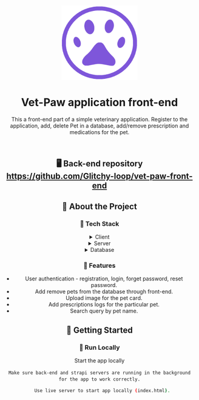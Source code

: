 <div align="center">

  <img src="assets/images/logoCircled.png" alt="logo" width="200" height="auto" />
  <h1>Vet-Paw application front-end</h1>
  
  <p>
   This a front-end part of a simple veterinary application. Register to the application, add, delete Pet in a database, add/remove prescription and medications for the pet.
  </p>
  
<br />
  
## 🖥️ Back-end repository https://github.com/Glitchy-loop/vet-paw-front-end

<!-- About the Project -->
## :star2: About the Project

<!-- TechStack -->
### :space_invader: Tech Stack

<details>
  <summary>Client</summary>
  <ul>
    <li>Vanilla JS</li>
    <li>SCSS</li>
  </ul>
</details>

<details>
  <summary>Server</summary>
  <ul>
    <li>Nodejs</li>
    <li>Express.js</li>
    <li>Cors</li>
    <li>JsonWebToken</li>
  </ul>
</details>

<details>
<summary>Database</summary>
  <ul>
    <li>MySQL2</li>
    <li>Strapi SQLite</li>
  </ul>
</details>


<!-- Features -->
### :dart: Features

- User authentication - registration, login, forget password, reset password.
- Add remove pets from the database through front-end.
- Upload image for the pet card.
- Add prescriptions logs for the particular pet.
- Search query by pet name.


<!-- Getting Started -->
## 	:toolbox: Getting Started

<!-- Run Locally -->
### :running: Run Locally

Start the app locally
  
  `Make sure back-end and strapi servers are running in the background for the app to work correctly.`

```bash
  Use live server to start app locally (index.html).
```

